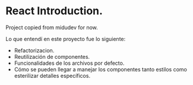 # React Introduction.

Project copied from midudev for now.

Lo que entendí en este proyecto fue lo siguiente:
* Refactorizacion.
* Reutilización de componentes.
* Funcionalidades de los archivos por defecto.
* Cómo se pueden llegar a manejar los componentes tanto estilos como esterilizar detalles específicos.